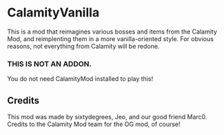 # CalamityVanilla
 
This is a mod that reimagines various bosses and items from the Calamity Mod, and reimplenting them in a more vanilla-oriented style. For obvious reasons, not everything from Calamity will be redone.

### THIS IS NOT AN ADDON.
You do not need CalamityMod installed to play this!


## Credits

This mod was made by sixtydegrees, Jeo, and our good friend Marc0.
Credits to the Calamity Mod team for the OG mod, of course!

